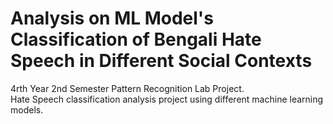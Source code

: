 # Analysis on ML Model's Classification of Bengali Hate Speech in Different Social Contexts
4rth Year 2nd Semester Pattern Recognition Lab Project. </br>
Hate Speech classification analysis project using different machine learning models.

